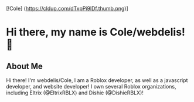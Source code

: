 [!Cole] (https://cldup.com/dTxpPi9lDf.thumb.png)]

# Hi there, my name is Cole/webdelis! 👋

## About Me

Hi there! I'm webdelis/Cole, I am a Roblox developer, as well as a javascript developer, and website developer!
I own several Roblox organizations, including Eltrix (@EltrixRBLX) and Dishie (@DishieRBLX)!
